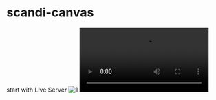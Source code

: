 # scandi-canvas

start with Live Server
![1](https://user-images.githubusercontent.com/66990552/206861787-f9529670-de1c-4876-9ae3-049791f3c132.png)
![1](https://projects.bagpipe.by/canvas-art.mp4)
